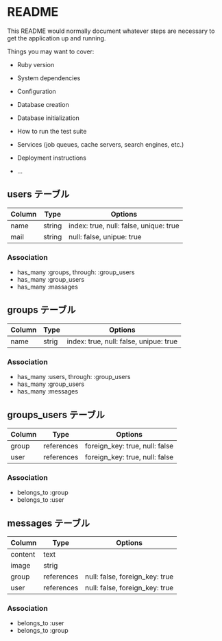 # README

This README would normally document whatever steps are necessary to get the
application up and running.

Things you may want to cover:

* Ruby version

* System dependencies

* Configuration

* Database creation

* Database initialization

* How to run the test suite

* Services (job queues, cache servers, search engines, etc.)

* Deployment instructions

* ...

## users テーブル

|Column|Type|Options|
|------|----|-------|
|name|string|index: true, null: false, unique: true|
|mail|string|null: false, unipue: true|

### Association
- has_many :groups, through: :group_users
- has_many :group_users
- has_many :massages


## groups テーブル

|Column|Type|Options|
|------|----|-------|
|name|strig|index: true, null: false, unipue: true|

### Association
- has_many :users, through: :group_users
- has_many :group_users
- has_many :messages


## groups_users テーブル

|Column|Type|Options|
|------|----|-------|
|group|references|foreign_key: true, null: false|
|user|references|foreign_key: true, null: false|

### Association
- belongs_to :group
- belongs_to :user

## messages テーブル

|Column|Type|Options|
|------|----|-------|
|content|text||
|image|strig||
|group|references|null: false, foreign_key: true|
|user|references|null: false, foreign_key: true|

### Association
- belongs_to :user
- belongs_to :group

